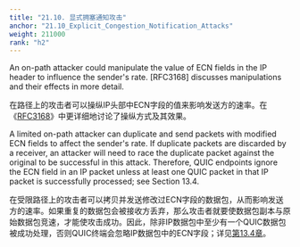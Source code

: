 ```yaml
---
title: "21.10. 显式拥塞通知攻击"
anchor: "21.10_Explicit_Congestion_Notification_Attacks"
weight: 211000
rank: "h2"
---
```


An on-path attacker could manipulate the value of ECN fields in the IP header to influence the sender's rate. [RFC3168] discusses manipulations and their effects in more detail.

在路径上的攻击者可以操纵IP头部中ECN字段的值来影响发送方的速率。在《[RFC3168]()》中更详细地讨论了操纵方式及其效果。

A limited on-path attacker can duplicate and send packets with modified ECN fields to affect the sender's rate. If duplicate packets are discarded by a receiver, an attacker will need to race the duplicate packet against the original to be successful in this attack. Therefore, QUIC endpoints ignore the ECN field in an IP packet unless at least one QUIC packet in that IP packet is successfully processed; see Section 13.4.

在受限路径上的攻击者可以拷贝并发送修改过ECN字段的数据包，从而影响发送方的速率。如果重复的数据包会被接收方丢弃，那么攻击者就要使数据包副本与原始数据包竞速，才能使攻击成功。因此，除非IP数据包中至少有一个QUIC数据包被成功处理，否则QUIC终端会忽略IP数据包中的ECN字段；详见[第13.4章]()。
